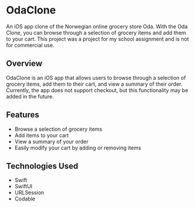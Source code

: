 # OdaClone

An iOS app clone of the Norwegian online grocery store Oda. With the Oda Clone, you can browse through a selection of grocery items and add them to your cart.
This project was a project for my school assignment and is not for commercial use.

## Overview

OdaClone is an iOS app that allows users to browse through a selection of grocery items, add them to their cart, and view a summary of their order. Currently, the app does not support checkout, but this functionality may be added in the future.

## Features

- Browse a selection of grocery items
- Add items to your cart
- View a summary of your order
- Easily modify your cart by adding or removing items

## Technologies Used

- Swift
- SwiftUI
- URLSession
- Codable
